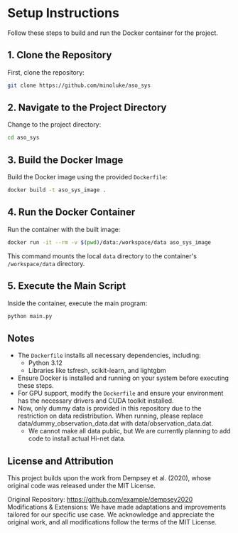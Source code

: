 # Setup Instructions

Follow these steps to build and run the Docker container for the project.

## 1. Clone the Repository

First, clone the repository:

```bash
git clone https://github.com/minoluke/aso_sys
```

## 2. Navigate to the Project Directory

Change to the project directory:

```bash
cd aso_sys
```

## 3. Build the Docker Image

Build the Docker image using the provided `Dockerfile`:

```bash
docker build -t aso_sys_image .
```

## 4. Run the Docker Container

Run the container with the built image:

```bash
docker run -it --rm -v $(pwd)/data:/workspace/data aso_sys_image
```

This command mounts the local `data` directory to the container's `/workspace/data` directory.

## 5. Execute the Main Script

Inside the container, execute the main program:

```bash
python main.py
```

## Notes

- The `Dockerfile` installs all necessary dependencies, including:
  - Python 3.12
  - Libraries like tsfresh, scikit-learn, and lightgbm
- Ensure Docker is installed and running on your system before executing these steps.
- For GPU support, modify the `Dockerfile` and ensure your environment has the necessary drivers and CUDA toolkit installed.
- Now, only dummy data is provided in this repository due to the restriction on data redistribution. When running, please replace data/dummy_observation_data.dat with data/observation_data.dat.
  - We cannot make all data public, but We are currently planning to add code to install actual Hi-net data.
 
## License and Attribution
This project builds upon the work from Dempsey et al. (2020), whose original code was released under the MIT License.

Original Repository: https://github.com/example/dempsey2020
Modifications & Extensions: We have made adaptations and improvements tailored for our specific use case.
We acknowledge and appreciate the original work, and all modifications follow the terms of the MIT License.
